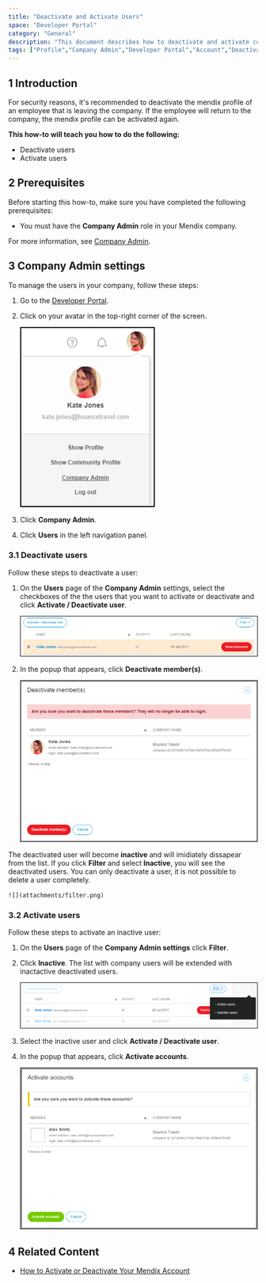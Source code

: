 ```yaml
---
title: "Deactivate and Activate Users"
space: "Developer Portal"
category: "General"
description: "This document describes how to deactivate and activate company users in the Developer Portal."
tags: ["Profile","Company Admin","Developer Portal","Account","Deactivate"]
---
```


## 1 Introduction

For security reasons, it's recommended to deactivate the mendix profile of an employee that is leaving the company. 
If the employee will return to the company, the mendix profile can be activated again. 

**This how-to will teach you how to do the following:**

* Deactivate users
* Activate users

## 2 Prerequisites

Before starting this how-to, make sure you have completed the following prerequisites:

* You must have the **Company Admin** role in your Mendix company.

For more information, see [Company Admin](/developerportal/companyadmin).

## 3 Company Admin settings

To manage the users in your company, follow these steps:

1. Go to the [Developer Portal](http://home.mendix.com).
2. Click on your avatar in the top-right corner of the screen.

    ![](attachments/company-admin.png)

3. Click **Company Admin**.
4. Click **Users** in the left navigation panel.

### 3.1 Deactivate users

Follow these steps to deactivate a user:

1. On the **Users** page of the **Company Admin** settings, select the checkboxes of the the users that you want to activate or deactivate and click **Activate / Deactivate user**.

    ![](attachments/deactivate.png)

2. In the popup that appears, click **Deactivate member(s)**.

    ![](attachments/deactivate-user.png)

The deactivated user will become **inactive** and will imidiately dissapear from the list. 
If you click **Filter** and select **Inactive**, you will see the deactivated users.
You can only deactivate a user, it is not possible to delete a user completely.

    ![](attachments/filter.png)

### 3.2 Activate users

Follow these steps to activate an inactive user:    

1. On the **Users** page of the **Company Admin settings** click **Filter**.
2. Click **Inactive**. The list with company users will be extended with inactactive deactivated users.

    ![](attachments/users.png)

3. Select the inactive user and click **Activate / Deactivate user**.
4. In the popup that appears, click **Activate accounts**.         

    ![](attachments/activate-user.png)

## 4 Related Content

* [How to Activate or Deactivate Your Mendix Account](/howtogeneral/support/how-to-activate-or-deactivate-your-mendix-account)
